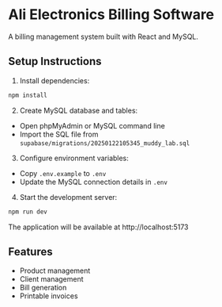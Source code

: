 # Ali Electronics Billing Software

A billing management system built with React and MySQL.

## Setup Instructions

1. Install dependencies:
```bash
npm install
```

2. Create MySQL database and tables:
- Open phpMyAdmin or MySQL command line
- Import the SQL file from `supabase/migrations/20250122105345_muddy_lab.sql`

3. Configure environment variables:
- Copy `.env.example` to `.env`
- Update the MySQL connection details in `.env`

4. Start the development server:
```bash
npm run dev
```

The application will be available at http://localhost:5173

## Features
- Product management
- Client management
- Bill generation
- Printable invoices